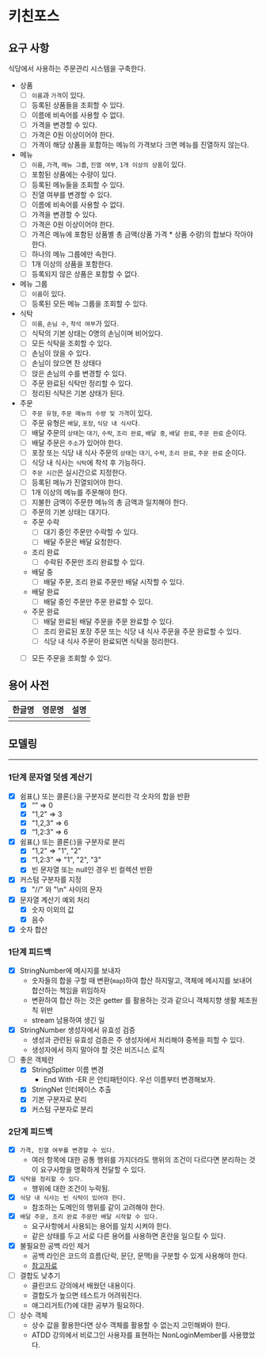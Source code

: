 # 키친포스

## 요구 사항
식당에서 사용하는 주문관리 시스템을 구축한다.

- 상품
  - [ ] `이름`과 `가격`이 있다.
  - [ ] 등록된 상품들을 조회할 수 있다.
  - [ ] 이름에 비속어를 사용할 수 없다.
  - [ ] 가격을 변경할 수 있다.
  - [ ] 가격은 0원 이상이어야 한다.
  - [ ] 가격이 해당 상품을 포함하는 메뉴의 가격보다 크면 메뉴를 진열하지 않는다.
- 메뉴
  - [ ] `이름`, `가격`, `메뉴 그룹`, `진열 여부`, `1개 이상의 상품`이 있다.
  - [ ] 포함된 상품에는 수량이 있다.
  - [ ] 등록된 메뉴들을 조회할 수 있다.
  - [ ] 진열 여부를 변경할 수 있다.
  - [ ] 이름에 비속어를 사용할 수 없다.
  - [ ] 가격을 변경할 수 있다.
  - [ ] 가격은 0원 이상이어야 한다.
  - [ ] 가격은 메뉴에 포함된 상품별 총 금액(상품 가격 * 상품 수량)의 합보다 작아야 한다.
  - [ ] 하나의 메뉴 그룹에만 속한다.
  - [ ] 1개 이상의 상품을 포함한다.
  - [ ] 등록되지 않은 상품은 포함할 수 없다.
- 메뉴 그룹
  - [ ] `이름`이 있다.
  - [ ] 등록된 모든 메뉴 그룹을 조회할 수 있다.
- 식탁
  - [ ] `이름`, `손님 수`, `착석 여부`가 있다.
  - [ ] 식탁의 기본 상태는 0명의 손님이며 비어있다.
  - [ ] 모든 식탁을 조회할 수 있다.
  - [ ] 손님이 앉을 수 있다.
  - [ ] 손님이 앉으면 찬 상태다
  - [ ] 앉은 손님의 수를 변경할 수 있다.
  - [ ] 주문 완료된 식탁만 정리할 수 있다.
  - [ ] 정리된 식탁은 기본 상태가 된다.
- 주문
  - [ ] `주문 유형`, `주문 메뉴의 수량 및 가격`이 있다.
  - [ ] 주문 유형은 `배달`, `포장`, `식당 내 식사`다.
  - [ ] 배달 주문의 `상태`는 `대기`, `수락`, `조리 완료`, `배달 중`, `배달 완료`, `주문 완료` 순이다.  
  - [ ] 배달 주문은 `주소`가 있어야 한다.
  - [ ] 포장 또는 식당 내 식사 주문의 `상태`는 `대기`, `수락`, `조리 완료`, `주문 완료` 순이다.
  - [ ] 식당 내 식사는 `식탁`에 착석 후 가능하다.
  - [ ] `주문 시간`은 실시간으로 지정한다.
  - [ ] 등록된 메뉴가 진열되어야 한다.
  - [ ] 1개 이상의 메뉴를 주문해야 한다.
  - [ ] 지불한 금액이 주문한 메뉴의 총 금액과 일치해야 한다.
  - [ ] 주문의 기본 상태는 대기다.
  - 주문 수락
    - [ ] 대기 중인 주문만 수락할 수 있다.
    - [ ] 배달 주문은 배달 요청한다.
  - 조리 완료
    - [ ] 수락된 주문만 조리 완료할 수 있다.
  - 배달 중
    - [ ] 배달 주문, 조리 완료 주문만 배달 시작할 수 있다.
  - 배달 완료
    - [ ] 배달 중인 주문만 주문 완료할 수 있다.
  - 주문 완료
    - [ ] 배달 완료된 배달 주문을 주문 완료할 수 있다.
    - [ ] 조리 완료된 포장 주문 또는 식당 내 식사 주문을 주문 완료할 수 있다.
    - [ ] 식당 내 식사 주문이 완료되면 식탁을 정리한다.
  - [ ] 모든 주문을 조회할 수 있다.
  

## 용어 사전

| 한글명 | 영문명 | 설명 |
| --- | --- | --- |
|  |  |  |

## 모델링

---

### 1단계 문자열 덧셈 계산기

- [x] 쉼표(,) 또는 콜론(:)을 구분자로 분리한 각 숫자의 합을 반환
  - [x] “” => 0
  - [x] "1,2" => 3
  - [x] "1,2,3" => 6
  - [x] “1,2:3” => 6
- [x] 쉼표(,) 또는 콜론(:)을 구분자로 분리
  - [x] "1,2" => "1", "2"
  - [x] “1,2:3” => "1", "2", "3"
  - [x] 빈 문자열 또는 null인 경우 빈 컬렉션 반환
- [x] 커스텀 구분자를 지정
  - [x] "//" 와 "\n" 사이의 문자
- [x] 문자열 계산기 예외 처리
  - [x] 숫자 이외의 값 
  - [x] 음수
- [x] 숫자 합산

### 1단계 피드백

- [x] StringNumber에 메시지를 보내자
  - 숫자들의 합을 구할 때 변환(`map`)하여 합산 하지말고, 객체에 메시지를 보내어 합산하는 책임을 위임하자
  - 변환하여 합산 하는 것은 getter 를 활용하는 것과 같으니 객체지향 생활 체조원칙 위반
  - stream 남용하여 생긴 일
- [x] StringNumber 생성자에서 유효성 검증
  - 생성과 관련된 유효성 검증은 주 생성자에서 처리해야 중복을 피할 수 있다.
  - 생성자에서 하지 말아야 할 것은 비즈니스 로직
- [ ] 좋은 객체란
  - [x] StringSplitter 이름 변경
    - End With -ER 은 안티패턴이다. 우선 이름부터 변경해보자. 
  - [x] StringNet 인터페이스 추출
  - [x] 기본 구분자로 분리
  - [x] 커스텀 구분자로 분리
  
### 2단계 피드백

- [x] `가격, 진열 여부를 변경할 수 있다.`
  - 여러 항목에 대한 공통 행위를 가지더라도 행위의 조건이 다르다면 분리하는 것이 요구사항을 명확하게 전달할 수 있다.
- [x] `식탁을 정리할 수 있다.`
  - 행위에 대한 조건이 누락됨.
- [x] `식당 내 식사는 빈 식탁이 있어야 한다.`
  - 참조하는 도메인의 행위를 같이 고려해야 한다.
- [x] `배달 주문, 조리 완료 주문만 배달 시작할 수 있다.`
  - 요구사항에서 사용되는 용어를 일치 시켜야 한다.
  - 같은 상태를 두고 서로 다른 용어를 사용하면 혼란을 일으킬 수 있다.
- [x] 불필요한 공백 라인 제거
  - 공백 라인은 코드의 흐름(단락, 문단, 문맥)을 구분할 수 있게 사용해야 한다.
  - [참고자료](https://dsmoon.tistory.com/entry/%EC%A2%8B%EC%9D%80-%EC%BD%94%EB%93%9C-%ED%98%95%EC%8B%9D%EC%9D%B4%EB%9E%80)
- [ ] 결합도 낮추기
  - 클린코드 강의에서 배웠던 내용이다.
  - 결합도가 높으면 테스트가 어려워진다.
  - 애그리거트(?)에 대한 공부가 필요하다.
- [ ] 상수 객체
  - 상수 값을 활용한다면 상수 객체를 활용할 수 없는지 고민해봐야 한다.
  - ATDD 강의에서 비로그인 사용자를 표현하는 NonLoginMember를 사용했었다. 
